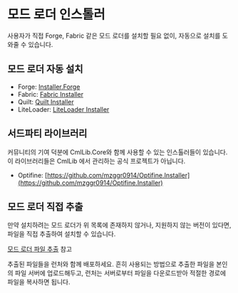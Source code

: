 # 모드 로더 인스톨러

사용자가 직접 Forge, Fabric 같은 모드 로더를 설치할 필요 없이, 자동으로 설치를 도와줄 수 있습니다.

## 모드 로더 자동 설치

* Forge: [Installer.Forge](../../installer.forge/README.md)
* Fabric: [Fabric Installer](fabric-installer.md)
* Quilt: [Quilt Installer](quilt-installer.md)
* LiteLoader: [LiteLoader Installer](liteloader-installer.md)

## 서드파티 라이브러리

커뮤니티의 기여 덕분에 CmlLib.Core와 함께 사용할 수 있는 인스톨러들이 있습니다. 이 라이브러리들은 CmlLib 에서 관리하는 공식 프로젝트가 아닙니다.

* Optifine: [https://github.com/mzggr0914/Optifine.Installer](https://github.com/mzggr0914/Optifine.Installer)

## 모드 로더 직접 추출

만약 설치하려는 모드 로더가 위 목록에 존재하지 않거나, 지원하지 않는 버전이 있다면, 파일을 직접 추출하여 설치할 수 있습니다.

[모드 로더 파일 추출](extract-files.md) 참고

추출된 파일들을 런처와 함께 배포하세요. 흔히 사용되는 방법으로 추출한 파일을 본인의 파일 서버에 업로드해두고, 런처는 서버로부터 파일을 다운로드받아 적절한 경로에 파일을 복사하면 됩니다.
